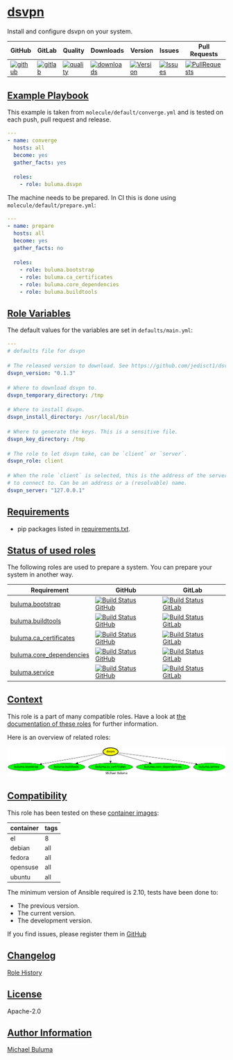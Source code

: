 # [dsvpn](#dsvpn)

Install and configure dsvpn on your system.

|GitHub|GitLab|Quality|Downloads|Version|Issues|Pull Requests|
|------|------|-------|---------|-------|------|-------------|
|[![github](https://github.com/buluma/ansible-role-dsvpn/workflows/Ansible%20Molecule/badge.svg)](https://github.com/buluma/ansible-role-dsvpn/actions)|[![gitlab](https://gitlab.com/buluma/ansible-role-dsvpn/badges/master/pipeline.svg)](https://gitlab.com/buluma/ansible-role-dsvpn)|[![quality](https://img.shields.io/ansible/quality/)](https://galaxy.ansible.com/buluma/dsvpn)|[![downloads](https://img.shields.io/ansible/role/d/)](https://galaxy.ansible.com/buluma/dsvpn)|[![Version](https://img.shields.io/github/release/buluma/ansible-role-dsvpn.svg)](https://github.com/buluma/ansible-role-dsvpn/releases/)|[![Issues](https://img.shields.io/github/issues/buluma/ansible-role-dsvpn.svg)](https://github.com/buluma/ansible-role-dsvpn/issues/)|[![PullRequests](https://img.shields.io/github/issues-pr-closed-raw/buluma/ansible-role-dsvpn.svg)](https://github.com/buluma/ansible-role-dsvpn/pulls/)|

## [Example Playbook](#example-playbook)

This example is taken from `molecule/default/converge.yml` and is tested on each push, pull request and release.
```yaml
---
- name: converge
  hosts: all
  become: yes
  gather_facts: yes

  roles:
    - role: buluma.dsvpn
```

The machine needs to be prepared. In CI this is done using `molecule/default/prepare.yml`:
```yaml
---
- name: prepare
  hosts: all
  become: yes
  gather_facts: no

  roles:
    - role: buluma.bootstrap
    - role: buluma.ca_certificates
    - role: buluma.core_dependencies
    - role: buluma.buildtools
```


## [Role Variables](#role-variables)

The default values for the variables are set in `defaults/main.yml`:
```yaml
---
# defaults file for dsvpn

# The released version to download. See https://github.com/jedisct1/dsvpn/releases.
dsvpn_version: "0.1.3"

# Where to download dsvpn to.
dsvpn_temporary_directory: /tmp

# Where to install dsvpn.
dsvpn_install_directory: /usr/local/bin

# Where to generate the keys. This is a sensitive file.
dsvpn_key_directory: /tmp

# The role to let dsvpn take, can be `client` or `server`.
dsvpn_role: client

# When the role `client` is selected, this is the address of the server
# to connect to. Can be an address or a (resolvable) name.
dsvpn_server: "127.0.0.1"
```

## [Requirements](#requirements)

- pip packages listed in [requirements.txt](https://github.com/buluma/ansible-role-dsvpn/blob/main/requirements.txt).

## [Status of used roles](#status-of-requirements)

The following roles are used to prepare a system. You can prepare your system in another way.

| Requirement | GitHub | GitLab |
|-------------|--------|--------|
|[buluma.bootstrap](https://galaxy.ansible.com/buluma/bootstrap)|[![Build Status GitHub](https://github.com/buluma/ansible-role-bootstrap/workflows/Ansible%20Molecule/badge.svg)](https://github.com/buluma/ansible-role-bootstrap/actions)|[![Build Status GitLab ](https://gitlab.com/buluma/ansible-role-bootstrap/badges/master/pipeline.svg)](https://gitlab.com/buluma/ansible-role-bootstrap)|
|[buluma.buildtools](https://galaxy.ansible.com/buluma/buildtools)|[![Build Status GitHub](https://github.com/buluma/ansible-role-buildtools/workflows/Ansible%20Molecule/badge.svg)](https://github.com/buluma/ansible-role-buildtools/actions)|[![Build Status GitLab ](https://gitlab.com/buluma/ansible-role-buildtools/badges/master/pipeline.svg)](https://gitlab.com/buluma/ansible-role-buildtools)|
|[buluma.ca_certificates](https://galaxy.ansible.com/buluma/ca_certificates)|[![Build Status GitHub](https://github.com/buluma/ansible-role-ca_certificates/workflows/Ansible%20Molecule/badge.svg)](https://github.com/buluma/ansible-role-ca_certificates/actions)|[![Build Status GitLab ](https://gitlab.com/buluma/ansible-role-ca_certificates/badges/master/pipeline.svg)](https://gitlab.com/buluma/ansible-role-ca_certificates)|
|[buluma.core_dependencies](https://galaxy.ansible.com/buluma/core_dependencies)|[![Build Status GitHub](https://github.com/buluma/ansible-role-core_dependencies/workflows/Ansible%20Molecule/badge.svg)](https://github.com/buluma/ansible-role-core_dependencies/actions)|[![Build Status GitLab ](https://gitlab.com/buluma/ansible-role-core_dependencies/badges/master/pipeline.svg)](https://gitlab.com/buluma/ansible-role-core_dependencies)|
|[buluma.service](https://galaxy.ansible.com/buluma/service)|[![Build Status GitHub](https://github.com/buluma/ansible-role-service/workflows/Ansible%20Molecule/badge.svg)](https://github.com/buluma/ansible-role-service/actions)|[![Build Status GitLab ](https://gitlab.com/buluma/ansible-role-service/badges/master/pipeline.svg)](https://gitlab.com/buluma/ansible-role-service)|

## [Context](#context)

This role is a part of many compatible roles. Have a look at [the documentation of these roles](https://buluma.github.io/) for further information.

Here is an overview of related roles:

![dependencies](https://raw.githubusercontent.com/buluma/ansible-role-dsvpn/png/requirements.png "Dependencies")

## [Compatibility](#compatibility)

This role has been tested on these [container images](https://hub.docker.com/u/buluma):

|container|tags|
|---------|----|
|el|8|
|debian|all|
|fedora|all|
|opensuse|all|
|ubuntu|all|

The minimum version of Ansible required is 2.10, tests have been done to:

- The previous version.
- The current version.
- The development version.



If you find issues, please register them in [GitHub](https://github.com/buluma/ansible-role-dsvpn/issues)

## [Changelog](#changelog)

[Role History](https://github.com/buluma/ansible-role-dsvpn/blob/master/CHANGELOG.md)

## [License](#license)

Apache-2.0

## [Author Information](#author-information)

[Michael Buluma](https://buluma.github.io/)
